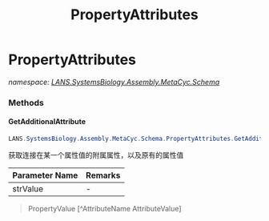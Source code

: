 ﻿---
title: PropertyAttributes
---

# PropertyAttributes
_namespace: [LANS.SystemsBiology.Assembly.MetaCyc.Schema](N-LANS.SystemsBiology.Assembly.MetaCyc.Schema.html)_



### Methods

#### GetAdditionalAttribute
```csharp
LANS.SystemsBiology.Assembly.MetaCyc.Schema.PropertyAttributes.GetAdditionalAttribute(System.String@)
```
获取连接在某一个属性值的附属属性，以及原有的属性值

|Parameter Name|Remarks|
|--------------|-------|
|strValue|-|

> PropertyValue [^AttributeName AttributeValue]




